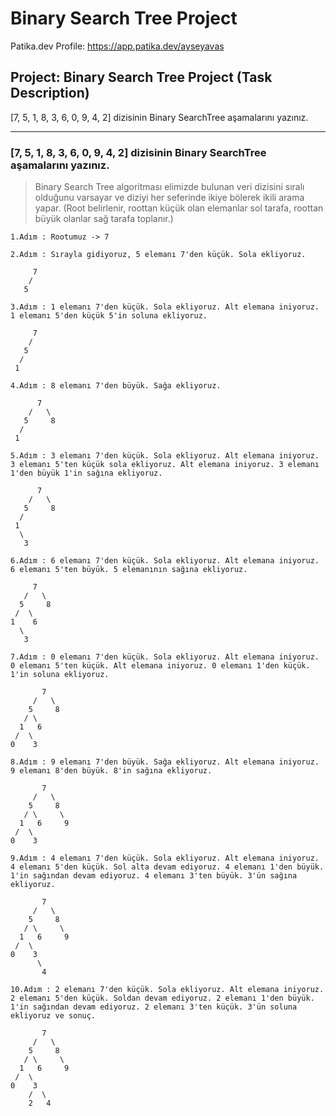 
# Binary Search Tree Project
Patika.dev Profile: https://app.patika.dev/ayseyavas

## Project: Binary Search Tree Project (Task Description)
[7, 5, 1, 8, 3, 6, 0, 9, 4, 2] dizisinin Binary SearchTree aşamalarını yazınız.

---

### [7, 5, 1, 8, 3, 6, 0, 9, 4, 2] dizisinin Binary SearchTree aşamalarını yazınız. ###
> Binary Search Tree algoritması elimizde bulunan veri dizisini sıralı olduğunu varsayar ve diziyi her seferinde ikiye bölerek ikili arama yapar. (Root belirlenir, roottan küçük olan elemanlar sol tarafa, roottan büyük olanlar sağ tarafa toplanır.)

```
1.Adım : Rootumuz -> 7
```
```
2.Adım : Sırayla gidiyoruz, 5 elemanı 7'den küçük. Sola ekliyoruz.

     7
    /   
   5   
```
```
3.Adım : 1 elemanı 7'den küçük. Sola ekliyoruz. Alt elemana iniyoruz. 1 elemanı 5'den küçük 5'in soluna ekliyoruz.

     7
    /   
   5     
  /      
 1   
```
```
4.Adım : 8 elemanı 7'den büyük. Sağa ekliyoruz.

      7
    /   \
   5     8
  /      
 1    
```

```
5.Adım : 3 elemanı 7'den küçük. Sola ekliyoruz. Alt elemana iniyoruz. 3 elemanı 5'ten küçük sola ekliyoruz. Alt elemana iniyoruz. 3 elemanı 1'den büyük 1'in sağına ekliyoruz.

      7
    /   \
   5     8
  /      
 1  
  \
   3
```
```
6.Adım : 6 elemanı 7'den küçük. Sola ekliyoruz. Alt elemana iniyoruz. 6 elemanı 5'ten büyük. 5 elemanının sağına ekliyoruz.
  
     7
   /   \
  5     8
 /  \    
1    6
  \
   3
```
```
7.Adım : 0 elemanı 7'den küçük. Sola ekliyoruz. Alt elemana iniyoruz. 0 elemanı 5'ten küçük. Alt elemana iniyoruz. 0 elemanı 1'den küçük. 1'in soluna ekliyoruz.

       7
     /   \
    5     8
   / \     
  1   6       
 /  \ 
0    3
```

```
8.Adım : 9 elemanı 7'den büyük. Sağa ekliyoruz. Alt elemana iniyoruz. 9 elemanı 8'den büyük. 8'in sağına ekliyoruz.

       7
     /   \
    5     8
   / \     \
  1   6     9  
 /  \
0    3
```

```
9.Adım : 4 elemanı 7'den küçük. Sola ekliyoruz. Alt elemana iniyoruz. 4 elemanı 5'den küçük. Sol alta devam ediyoruz. 4 elemanı 1'den büyük. 1'in sağından devam ediyoruz. 4 elemanı 3'ten büyük. 3'ün sağına ekliyoruz.

       7
     /   \
    5     8
   / \     \
  1   6     9  
 /  \
0    3
      \
       4
```

```
10.Adım : 2 elemanı 7'den küçük. Sola ekliyoruz. Alt elemana iniyoruz. 2 elemanı 5'den küçük. Soldan devam ediyoruz. 2 elemanı 1'den büyük. 1'in sağından devam ediyoruz. 2 elemanı 3'ten küçük. 3'ün soluna ekliyoruz ve sonuç.

       7
     /   \
    5     8
   / \     \
  1   6     9  
 /  \
0    3
    /  \
    2   4
```